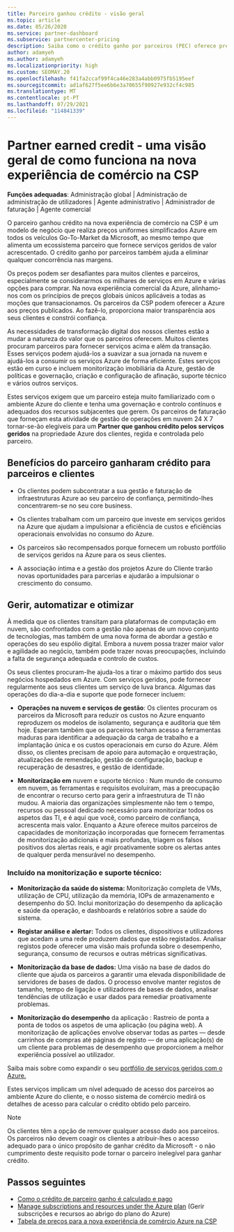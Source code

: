```yaml
---
title: Parceiro ganhou crédito - visão geral
ms.topic: article
ms.date: 05/26/2020
ms.service: partner-dashboard
ms.subservice: partnercenter-pricing
description: Saiba como o crédito ganho por parceiros (PEC) oferece preços uniformes simplificados E serviços geridos de valor acrescentado, ajudando a eliminar a concorrência nas margens.
author: adamyeh
ms.author: adamyeh
ms.localizationpriority: high
ms.custom: SEOMAY.20
ms.openlocfilehash: f41fa2ccaf99f4ca46e283a4abb0975fb5195eef
ms.sourcegitcommit: ad1af627f5ee6b6e3a70655f90927e932cf4c985
ms.translationtype: MT
ms.contentlocale: pt-PT
ms.lasthandoff: 07/29/2021
ms.locfileid: "114841339"
---
```

# <a name="partner-earned-credit---an-overview-of-how-it-works-in-the-new-commerce-experience-in-csp"></a>Partner earned credit - uma visão geral de como funciona na nova experiência de comércio na CSP

**Funções adequadas**: Administração global | Administração de administração de utilizadores | Agente administrativo | Administrador de faturação | Agente comercial

O parceiro ganhou crédito na nova experiência de comércio na CSP é um modelo de negócio que realiza preços uniformes simplificados Azure em todos os veículos Go-To-Market da Microsoft, ao mesmo tempo que alimenta um ecossistema parceiro que fornece serviços geridos de valor acrescentado. O crédito ganho por parceiros também ajuda a eliminar qualquer concorrência nas margens.

Os preços podem ser desafiantes para muitos clientes e parceiros, especialmente se considerarmos os milhares de serviços em Azure e várias opções para comprar. Na nova experiência comercial da Azure, alinhamo-nos com os princípios de preços globais únicos aplicáveis a todas as moções que transacionamos. Os parceiros da CSP podem oferecer a Azure aos preços publicados. Ao fazê-lo, proporciona maior transparência aos seus clientes e constrói confiança.

As necessidades de transformação digital dos nossos clientes estão a mudar a natureza do valor que os parceiros oferecem. Muitos clientes procuram parceiros para fornecer serviços acima e além da transação. Esses serviços podem ajudá-los a suavizar a sua jornada na nuvem e ajudá-los a consumir os serviços Azure de forma eficiente. Estes serviços estão em curso e incluem monitorização imobiliária da Azure, gestão de políticas e governação, criação e configuração de afinação, suporte técnico e vários outros serviços. 

Estes serviços exigem que um parceiro esteja muito familiarizado com o ambiente Azure do cliente e tenha uma governação e controlo contínuos e adequados dos recursos subjacentes que gerem. Os parceiros de faturação que forneçam esta atividade de gestão de operações em nuvem 24 X 7 tornar-se-ão elegíveis para um **Partner que ganhou crédito pelos serviços geridos** na propriedade Azure dos clientes, regida e controlada pelo parceiro.


## <a name="benefits-of-the-partner-earned-credit-for-partners-and-customers"></a>Benefícios do parceiro ganharam crédito para parceiros e clientes

- Os clientes podem subcontratar a sua gestão e faturação de infraestruturas Azure ao seu parceiro de confiança, permitindo-lhes concentrarem-se no seu core business.

- Os clientes trabalham com um parceiro que investe em serviços geridos na Azure que ajudam a impulsionar a eficiência de custos e eficiências operacionais envolvidas no consumo do Azure.

- Os parceiros são recompensados porque fornecem um robusto portfólio de serviços geridos na Azure para os seus clientes.  

- A associação íntima e a gestão dos projetos Azure do Cliente trarão novas oportunidades para parcerias e ajudarão a impulsionar o crescimento do consumo. 

## <a name="manage-automate-and-optimize"></a>Gerir, automatizar e otimizar

À medida que os clientes transitam para plataformas de computação em nuvem, são confrontados com a gestão não apenas de um novo conjunto de tecnologias, mas também de uma nova forma de abordar a gestão e operações do seu espólio digital. Embora a nuvem possa trazer maior valor e agilidade ao negócio, também pode trazer novas preocupações, incluindo a falta de segurança adequada e controlo de custos. 

Os seus clientes procuram-lhe ajuda-los a tirar o máximo partido dos seus negócios hospedados em Azure. Com serviços geridos, pode fornecer regularmente aos seus clientes um serviço de luva branca. Algumas das operações do dia-a-dia e suporte que pode fornecer incluem:

- **Operações na nuvem e serviços de gestão**: Os clientes procuram os parceiros da Microsoft para reduzir os custos no Azure enquanto reproduzem os modelos de isolamento, segurança e auditoria que têm hoje. Esperam também que os parceiros tenham acesso a ferramentas maduras para identificar a adequação da carga de trabalho e a implantação única e os custos operacionais em curso do Azure. Além disso, os clientes precisam de apoio para automação e orquestração, atualizações de remendação, gestão de configuração, backup e recuperação de desastres, e gestão de identidade. 

- **Monitorização em** nuvem e suporte técnico : Num mundo de consumo em nuvem, as ferramentas e requisitos evoluíram, mas a preocupação de encontrar o recurso certo para gerir a infraestrutura de TI não mudou. A maioria das organizações simplesmente não tem o tempo, recursos ou pessoal dedicado necessário para monitorizar todos os aspetos das TI, e é aqui que você, como parceiro de confiança, acrescenta mais valor. Enquanto a Azure oferece muitos parceiros de capacidades de monitorização incorporadas que fornecem ferramentas de monitorização adicionais e mais profundas, triagem os falsos positivos dos alertas reais, e agir proativamente sobre os alertas antes de qualquer perda mensurável no desempenho. 


### <a name="included-in-monitoring-and-technical-support"></a>Incluído na monitorização e suporte técnico:

- **Monitorização da saúde do sistema:** Monitorização completa de VMs, utilização de CPU, utilização da memória, IOPs de armazenamento e desempenho do SO. Inclui monitorização do desempenho da aplicação e saúde da operação, e dashboards e relatórios sobre a saúde do sistema.

- **Registar análise e alertar:** Todos os clientes, dispositivos e utilizadores que acedam a uma rede produzem dados que estão registados. Analisar registos pode oferecer uma visão mais profunda sobre o desempenho, segurança, consumo de recursos e outras métricas significativas.

- **Monitorização da base de dados:** Uma visão na base de dados do cliente que ajuda os parceiros a garantir uma elevada disponibilidade de servidores de bases de dados. O processo envolve manter registos de tamanho, tempo de ligação e utilizadores de bases de dados, analisar tendências de utilização e usar dados para remediar proativamente problemas.

- **Monitorização do desempenho** da aplicação : Rastreio de ponta a ponta de todos os aspetos de uma aplicação (ou página web). A monitorização de aplicações envolve observar todas as partes — desde carrinhos de compras até páginas de registo — de uma aplicação(s) de um cliente para problemas de desempenho que proporcionem a melhor experiência possível ao utilizador.

Saiba mais sobre como expandir o seu [portfólio de serviços geridos com o Azure.](https://partner.microsoft.com/campaigns/cloud-playbooks-thank-you)

Estes serviços implicam um nível adequado de acesso dos parceiros ao ambiente Azure do cliente, e o nosso sistema de comércio medirá os detalhes de acesso para calcular o crédito obtido pelo parceiro.  

>[!Note]
>Os clientes têm a opção de remover qualquer acesso dado aos parceiros. Os parceiros não devem coagir os clientes a atribuir-lhes o acesso adequado para o único propósito de ganhar crédito da Microsoft - o não cumprimento deste requisito pode tornar o parceiro inelegível para ganhar crédito.

## <a name="next-steps"></a>Passos seguintes

- [Como o crédito de parceiro ganho é calculado e pago](partner-earned-credit-explanation.md)
- [Manage subscriptions and resources under the Azure plan](azure-plan-manage.md) (Gerir subscrições e recursos ao abrigo do plano do Azure)
- [Tabela de preços para a nova experiência de comércio Azure na CSP](azure-plan-price-list.md)